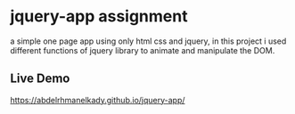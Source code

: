 # jquery-app assignment
a simple one page app using only html css and jquery, in this project i used different functions of jquery library to animate and manipulate the DOM.
## Live Demo
https://abdelrhmanelkady.github.io/jquery-app/

